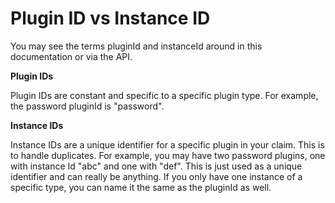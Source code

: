 # Plugin ID vs Instance ID

You may see the terms pluginId and instanceId around in this documentation or via the API.

**Plugin IDs**

Plugin IDs are constant and specific to a specific plugin type. For example, the password pluginId is "password".&#x20;

**Instance IDs**

Instance IDs are a unique identifier for a specific plugin in your claim. This is to handle duplicates. For example, you may have two password plugins, one with instance Id "abc" and one with "def". This is just used as a unique identifier and can really be anything. If you only have one instance of a specific type, you can name it the same as the pluginId as well.

